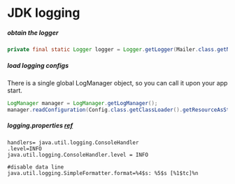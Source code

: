 JDK logging
======

##### obtain the logger
```java
private final static Logger logger = Logger.getLogger(Mailer.class.getName());
```

##### load logging configs
There is a single global LogManager object, so you can call it upon your app start.
```java
LogManager manager = LogManager.getLogManager();
manager.readConfiguration(Config.class.getClassLoader().getResourceAsStream("logging.properties"));
```
##### logging.properties [ref](http://docs.oracle.com/cd/E19159-01/819-7753/gcblo/index.html)
```
handlers= java.util.logging.ConsoleHandler
.level=INFO
java.util.logging.ConsoleHandler.level = INFO

#disable data line
java.util.logging.SimpleFormatter.format=%4$s: %5$s [%1$tc]%n
```
